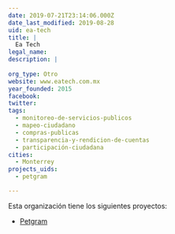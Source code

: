 ```yaml
---
date: 2019-07-21T23:14:06.000Z
date_last_modified: 2019-08-28
uid: ea-tech
title: |
  Ea Tech
legal_name: 
description: |
  
org_type: Otro
website: www.eatech.com.mx
year_founded: 2015
facebook: 
twitter: 
tags:
  - monitoreo-de-servicios-publicos
  - mapeo-ciudadano
  - compras-publicas
  - transparencia-y-rendicion-de-cuentas
  - participación-ciudadana
cities: 
  - Monterrey
projects_uids:
  - petgram

---
```


Esta organización tiene los siguientes proyectos:

- [Petgram](/proyectos/petgram)
